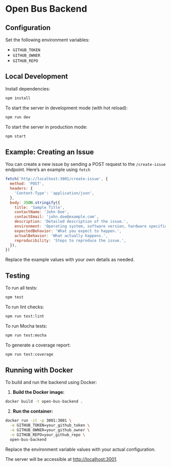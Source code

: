 # Open Bus Backend

## Configuration

Set the following environment variables:

- `GITHUB_TOKEN`
- `GITHUB_OWNER`
- `GITHUB_REPO`

## Local Development

Install dependencies:

```bash
npm install
```

To start the server in development mode (with hot reload):

```bash
npm run dev
```

To start the server in production mode:

```bash
npm start
```

## Example: Creating an Issue

You can create a new issue by sending a POST request to the `/create-issue` endpoint. Here’s an example using `fetch`

```js
fetch('http://localhost:3001/create-issue', {
  method: 'POST',
  headers: {
    'Content-Type': 'application/json',
  },
  body: JSON.stringify({
    title: 'Sample Title',
    contactName: 'John Doe',
    contactEmail: 'john.doe@example.com',
    description: 'Detailed description of the issue.',
    environment: 'Operating system, software version, hardware specifics.',
    expectedBehavior: 'What you expect to happen.',
    actualBehavior: 'What actually happens.',
    reproducibility: 'Steps to reproduce the issue.',
  }),
})
```

Replace the example values with your own details as needed.

## Testing

To run all tests:

```bash
npm test
```

To run lint checks:

```bash
npm run test:lint
```

To run Mocha tests:

```bash
npm run test:mocha
```

To generate a coverage report:

```bash
npm run test:coverage
```

## Running with Docker

To build and run the backend using Docker:

1. **Build the Docker image:**

```bash
docker build -t open-bus-backend .
```

2. **Run the container:**

```bash
docker run -it -p 3001:3001 \
  -e GITHUB_TOKEN=your_github_token \
  -e GITHUB_OWNER=your_github_owner \
  -e GITHUB_REPO=your_github_repo \
  open-bus-backend
```

Replace the environment variable values with your actual configuration.

The server will be accessible at [http://localhost:3001](http://localhost:3001).
